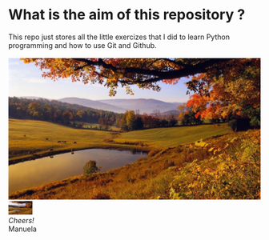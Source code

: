 # What is the aim of this repository ?
This repo just stores all the little exercizes that I did to learn Python programming and how to use Git and Github. <br />
<br />
![Autumn Landscape Image](https://github.com/ManuelaCarriero/gym/blob/main/Images/Dreaming.jpg)
<img src="https://github.com/ManuelaCarriero/gym/blob/main/Images/Dreaming.jpg" width="48">
<br />
*Cheers!* <br />
Manuela

